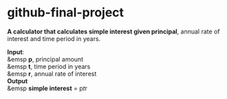 # github-final-project

**A calculator that calculates simple interest given principal**, annual rate of interest and time period in years.

**Input**:  
&emsp         **p**, principal amount  
&emsp         **t**, time period in years  
&emsp         **r**, annual rate of interest  
**Output**  
&emsp         **simple interest** = p*t*r  
